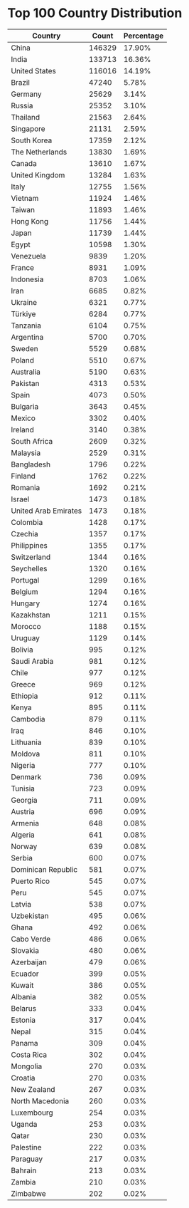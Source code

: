 # Top 100 Country Distribution
| Country | Count | Percentage |
|----|----|----|
| China | 146329 | 17.90% |
| India | 133713 | 16.36% |
| United States | 116016 | 14.19% |
| Brazil | 47240 | 5.78% |
| Germany | 25629 | 3.14% |
| Russia | 25352 | 3.10% |
| Thailand | 21563 | 2.64% |
| Singapore | 21131 | 2.59% |
| South Korea | 17359 | 2.12% |
| The Netherlands | 13830 | 1.69% |
| Canada | 13610 | 1.67% |
| United Kingdom | 13284 | 1.63% |
| Italy | 12755 | 1.56% |
| Vietnam | 11924 | 1.46% |
| Taiwan | 11893 | 1.46% |
| Hong Kong | 11756 | 1.44% |
| Japan | 11739 | 1.44% |
| Egypt | 10598 | 1.30% |
| Venezuela | 9839 | 1.20% |
| France | 8931 | 1.09% |
| Indonesia | 8703 | 1.06% |
| Iran | 6685 | 0.82% |
| Ukraine | 6321 | 0.77% |
| Türkiye | 6284 | 0.77% |
| Tanzania | 6104 | 0.75% |
| Argentina | 5700 | 0.70% |
| Sweden | 5529 | 0.68% |
| Poland | 5510 | 0.67% |
| Australia | 5190 | 0.63% |
| Pakistan | 4313 | 0.53% |
| Spain | 4073 | 0.50% |
| Bulgaria | 3643 | 0.45% |
| Mexico | 3302 | 0.40% |
| Ireland | 3140 | 0.38% |
| South Africa | 2609 | 0.32% |
| Malaysia | 2529 | 0.31% |
| Bangladesh | 1796 | 0.22% |
| Finland | 1762 | 0.22% |
| Romania | 1692 | 0.21% |
| Israel | 1473 | 0.18% |
| United Arab Emirates | 1473 | 0.18% |
| Colombia | 1428 | 0.17% |
| Czechia | 1357 | 0.17% |
| Philippines | 1355 | 0.17% |
| Switzerland | 1344 | 0.16% |
| Seychelles | 1320 | 0.16% |
| Portugal | 1299 | 0.16% |
| Belgium | 1294 | 0.16% |
| Hungary | 1274 | 0.16% |
| Kazakhstan | 1211 | 0.15% |
| Morocco | 1188 | 0.15% |
| Uruguay | 1129 | 0.14% |
| Bolivia | 995 | 0.12% |
| Saudi Arabia | 981 | 0.12% |
| Chile | 977 | 0.12% |
| Greece | 969 | 0.12% |
| Ethiopia | 912 | 0.11% |
| Kenya | 895 | 0.11% |
| Cambodia | 879 | 0.11% |
| Iraq | 846 | 0.10% |
| Lithuania | 839 | 0.10% |
| Moldova | 811 | 0.10% |
| Nigeria | 777 | 0.10% |
| Denmark | 736 | 0.09% |
| Tunisia | 723 | 0.09% |
| Georgia | 711 | 0.09% |
| Austria | 696 | 0.09% |
| Armenia | 648 | 0.08% |
| Algeria | 641 | 0.08% |
| Norway | 639 | 0.08% |
| Serbia | 600 | 0.07% |
| Dominican Republic | 581 | 0.07% |
| Puerto Rico | 545 | 0.07% |
| Peru | 545 | 0.07% |
| Latvia | 538 | 0.07% |
| Uzbekistan | 495 | 0.06% |
| Ghana | 492 | 0.06% |
| Cabo Verde | 486 | 0.06% |
| Slovakia | 480 | 0.06% |
| Azerbaijan | 479 | 0.06% |
| Ecuador | 399 | 0.05% |
| Kuwait | 386 | 0.05% |
| Albania | 382 | 0.05% |
| Belarus | 333 | 0.04% |
| Estonia | 317 | 0.04% |
| Nepal | 315 | 0.04% |
| Panama | 309 | 0.04% |
| Costa Rica | 302 | 0.04% |
| Mongolia | 270 | 0.03% |
| Croatia | 270 | 0.03% |
| New Zealand | 267 | 0.03% |
| North Macedonia | 260 | 0.03% |
| Luxembourg | 254 | 0.03% |
| Uganda | 253 | 0.03% |
| Qatar | 230 | 0.03% |
| Palestine | 222 | 0.03% |
| Paraguay | 217 | 0.03% |
| Bahrain | 213 | 0.03% |
| Zambia | 210 | 0.03% |
| Zimbabwe | 202 | 0.02% |

